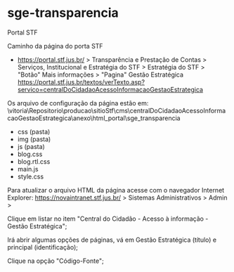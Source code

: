 # sge-transparencia

Portal STF

Caminho da página do porta STF

 - https://portal.stf.jus.br/ > Transparência e Prestação de Contas > 
Serviços, Institucional e Estratégia do STF > Estratégia do STF > 
"Botão" Mais informações > "Pagina" Gestão Estratégica https://portal.stf.jus.br/textos/verTexto.asp?servico=centralDoCidadaoAcessoInformacaoGestaoEstrategica 

Os arquivo de configuração da página estão em: \\vitoria\Repositorio\producao\sitioStf\cms\centralDoCidadaoAcessoInformacaoGestaoEstrategica\anexo\html_portal\sge_transparencia
- css (pasta)
- img (pasta)
- js (pasta)
- blog.css
- blog.rtl.css
- main.js
- style.css

Para atualizar o arquivo HTML da página acesse com o navegador Internet Explorer: https://novaintranet.stf.jus.br/ > Sistemas Administrativos > Admin > 

Clique em listar no item "Central do Cidadão - Acesso à informação - Gestão Estratégica";

Irá abrir algumas opções de páginas, vá em Gestão Estratégica (título) e principal (identificação);

Clique na opção "Código-Fonte";
